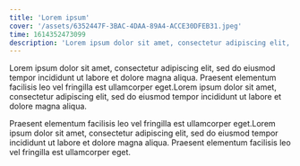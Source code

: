 ```yaml
---
title: 'Lorem ipsum'
cover: '/assets/6352447F-3BAC-4DAA-89A4-ACCE30DFEB31.jpeg'
time: 1614352473099
description: 'Lorem ipsum dolor sit amet, consectetur adipiscing elit, sed do eiusmod tempor incididunt ut labore et dolore magna aliqua. Praesent elementum facilisis leo vel fringilla est ullamcorper eget.'
---
```


Lorem ipsum dolor sit amet, consectetur adipiscing elit, sed do eiusmod tempor incididunt ut labore et dolore magna aliqua.
Praesent elementum facilisis leo vel fringilla est ullamcorper eget.Lorem ipsum dolor sit amet, consectetur adipiscing elit,
sed do eiusmod tempor incididunt ut labore et dolore magna aliqua.

Praesent elementum facilisis leo vel fringilla est ullamcorper eget.Lorem ipsum dolor sit amet, consectetur adipiscing elit,
sed do eiusmod tempor incididunt ut labore et dolore magna aliqua. Praesent elementum facilisis leo vel fringilla est
ullamcorper eget.
